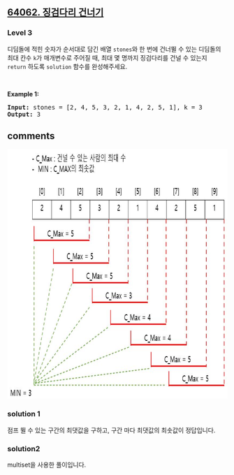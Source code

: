 <h2><a href="https://school.programmers.co.kr/learn/courses/30/lessons/64062">64062. 징검다리 건너기 </a></h2><h3>Level 3</h3>

디딤돌에 적힌 숫자가 순서대로 담긴 배열 `stones`와 한 번에 건너뛸 수 있는 디딤돌의 최대 칸수 `k`가 매개변수로 주어질 때, 최대 몇 명까지 징검다리를 건널 수 있는지 `return` 하도록 `solution` 함수를 완성해주세요.
<p>&nbsp;</p>
<p><strong class="example">Example 1:</strong></p>
<pre><strong>Input:</strong> stones = [2, 4, 5, 3, 2, 1, 4, 2, 5, 1], k = 3
<strong>Output:</strong> 3 </pre>

<h2> comments </h2>
<img src="./img/64062-solution.JPG" width="816" height="571" />
<h3>solution 1 </h3>
<p> 점프 뛸 수 있는 구간의 최댓값을 구하고, 구간 마다 최댓값의 최솟값이 정답입니다.
</p>

<h3> solution2</h3>
multiset을 사용한 풀이입니다.